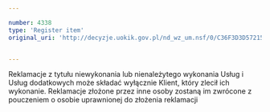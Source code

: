 ```yaml
---

number: 4338
type: 'Register item'
original_uri: 'http://decyzje.uokik.gov.pl/nd_wz_um.nsf/0/C36F3D3D57215DDEC1257B2F0034E9B3?OpenDocument'


---
```


Reklamacje z tytułu niewykonania lub nienależytego wykonania Usług i Usług dodatkowych może składać wyłącznie Klient, który zlecił ich wykonanie. Reklamacje złożone przez inne osoby zostaną im zwrócone z pouczeniem o osobie uprawnionej do złożenia reklamacji
